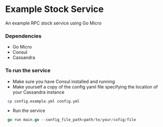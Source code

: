 # Example Stock Service        
An example RPC stock service using Go Micro

### Dependencies
- Go Micro
- Consul                       
- Cassandra                    

### To run the service
- Make sure you have Consul installed and running
- Make yourself a copy of the config yaml file specifying the location of your Cassandra instance
``` bash
 cp config.example.yml config.yml
```
- Run the service              
``` Go
 go run main.go --config_file_path=path/to/your/cofig/file
 ```
